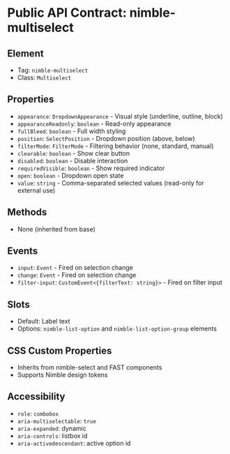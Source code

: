 # Public API Contract: nimble-multiselect

## Element
- Tag: `nimble-multiselect`
- Class: `Multiselect`

## Properties
- `appearance`: `DropdownAppearance` - Visual style (underline, outline, block)
- `appearanceReadonly`: `boolean` - Read-only appearance
- `fullBleed`: `boolean` - Full width styling
- `position`: `SelectPosition` - Dropdown position (above, below)
- `filterMode`: `FilterMode` - Filtering behavior (none, standard, manual)
- `clearable`: `boolean` - Show clear button
- `disabled`: `boolean` - Disable interaction
- `requiredVisible`: `boolean` - Show required indicator
- `open`: `boolean` - Dropdown open state
- `value`: `string` - Comma-separated selected values (read-only for external use)

## Methods
- None (inherited from base)

## Events
- `input`: `Event` - Fired on selection change
- `change`: `Event` - Fired on selection change
- `filter-input`: `CustomEvent<{filterText: string}>` - Fired on filter input

## Slots
- Default: Label text
- Options: `nimble-list-option` and `nimble-list-option-group` elements

## CSS Custom Properties
- Inherits from nimble-select and FAST components
- Supports Nimble design tokens

## Accessibility
- `role`: `combobox`
- `aria-multiselectable`: `true`
- `aria-expanded`: dynamic
- `aria-controls`: listbox id
- `aria-activedescendant`: active option id

